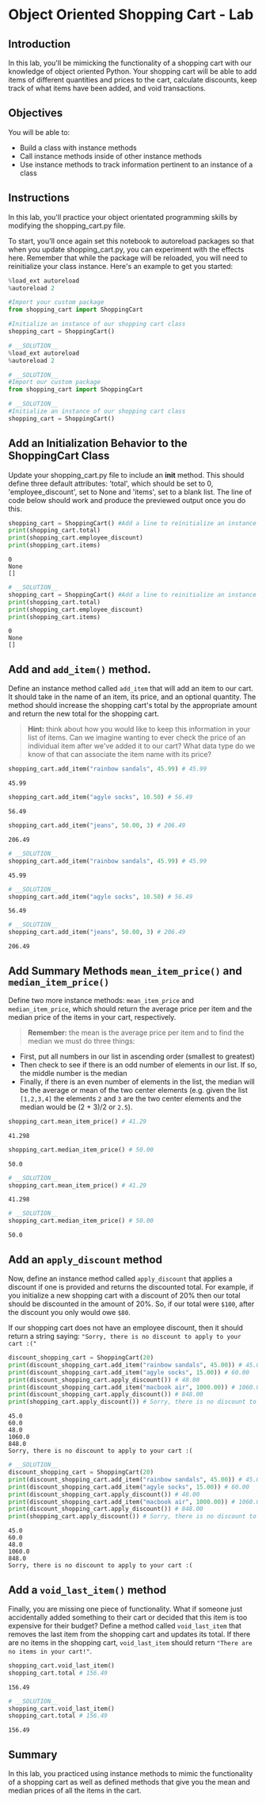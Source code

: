 
# Object Oriented Shopping Cart - Lab

## Introduction
In this lab, you'll be mimicking the functionality of a shopping cart with our knowledge of object oriented Python. Your shopping cart will be able to add items of different quantities and prices to the cart, calculate discounts, keep track of what items have been added, and void transactions.

## Objectives

You will be able to:

* Build a class with instance methods
* Call instance methods inside of other instance methods
* Use instance methods to track information pertinent to an instance of a class

## Instructions

In this lab, you'll practice your object orientated programming skills by modifying the shopping_cart.py file.

To start, you'll once again set this notebook to autoreload packages so that when you update shopping_cart.py, you can experiment with the effects here. Remember that while the package will be reloaded, you will need to reinitialize your class instance. Here's an example to get you started:


```python
%load_ext autoreload
%autoreload 2
```


```python
#Import your custom package
from shopping_cart import ShoppingCart
```


```python
#Initialize an instance of our shopping cart class
shopping_cart = ShoppingCart()
```


```python
# __SOLUTION__ 
%load_ext autoreload
%autoreload 2
```


```python
# __SOLUTION__ 
#Import our custom package
from shopping_cart import ShoppingCart
```


```python
# __SOLUTION__ 
#Initialize an instance of our shopping cart class
shopping_cart = ShoppingCart()
```

## Add an Initialization Behavior to the ShoppingCart Class

Update your shopping_cart.py file to include an __init__ method. This should define three default attributes: 'total', which should be set to 0, 'employee_discount', set to None and 'items', set to a blank list. The line of code below should work and produce the previewed output once you do this.


```python
shopping_cart = ShoppingCart() #Add a line to reinitialize an instance of the class
print(shopping_cart.total)
print(shopping_cart.employee_discount)
print(shopping_cart.items)
```

    0
    None
    []



```python
# __SOLUTION__ 
shopping_cart = ShoppingCart() #Add a line to reinitialize an instance of the class
print(shopping_cart.total)
print(shopping_cart.employee_discount)
print(shopping_cart.items)
```

    0
    None
    []


## Add and `add_item()` method.

Define an instance method called `add_item` that will add an item to our cart. It should take in the name of an item, its price, and an optional quantity. The method should increase the shopping cart's total by the appropriate amount and return the new total for the shopping cart.

> **Hint:** think about how you would like to keep this information in your list of items. Can we imagine wanting to ever check the price of an individual item after we've added it to our cart? What data type do we know of that can associate the item name with its price?


```python
shopping_cart.add_item("rainbow sandals", 45.99) # 45.99
```




    45.99




```python
shopping_cart.add_item("agyle socks", 10.50) # 56.49
```




    56.49




```python
shopping_cart.add_item("jeans", 50.00, 3) # 206.49
```




    206.49




```python
# __SOLUTION__ 
shopping_cart.add_item("rainbow sandals", 45.99) # 45.99
```




    45.99




```python
# __SOLUTION__ 
shopping_cart.add_item("agyle socks", 10.50) # 56.49
```




    56.49




```python
# __SOLUTION__ 
shopping_cart.add_item("jeans", 50.00, 3) # 206.49
```




    206.49



## Add Summary Methods `mean_item_price()` and `median_item_price()` 

Define two more instance methods: `mean_item_price` and `median_item_price`, which should return the average price per item and the median price of the items in your cart, respectively. 

> **Remember:** the mean is the average price per item and to find the median we must do three things:
* First, put all numbers in our list in ascending order (smallest to greatest)
* Then check to see if there is an odd number of elements in our list. If so, the middle number is the median
* Finally, if there is an even number of elements in the list, the median will be the average or mean of the two center elements (e.g. given the list `[1,2,3,4]` the elements `2` and `3` are the two center elements and the median would be (2 + 3)/2 or `2.5`).


```python
shopping_cart.mean_item_price() # 41.29
```




    41.298




```python
shopping_cart.median_item_price() # 50.00
```




    50.0




```python
# __SOLUTION__ 
shopping_cart.mean_item_price() # 41.29
```




    41.298




```python
# __SOLUTION__ 
shopping_cart.median_item_price() # 50.00
```




    50.0



## Add an `apply_discount` method

Now, define an instance method called `apply_discount` that applies a discount if one is provided and returns the discounted total. For example, if you initialize a new shopping cart with a discount of 20% then our total should be discounted in the amount of 20%. So, if our total were `$100`, after the discount you only would owe `$80`.

If our shopping cart does not have an employee discount, then it should return a string saying: `"Sorry, there is no discount to apply to your cart :("`


```python
discount_shopping_cart = ShoppingCart(20)
print(discount_shopping_cart.add_item("rainbow sandals", 45.00)) # 45.00
print(discount_shopping_cart.add_item("agyle socks", 15.00)) # 60.00
print(discount_shopping_cart.apply_discount()) # 48.00
print(discount_shopping_cart.add_item("macbook air", 1000.00)) # 1060.00
print(discount_shopping_cart.apply_discount()) # 848.00
print(shopping_cart.apply_discount()) # Sorry, there is no discount to apply to your cart :(
```

    45.0
    60.0
    48.0
    1060.0
    848.0
    Sorry, there is no discount to apply to your cart :(



```python
# __SOLUTION__ 
discount_shopping_cart = ShoppingCart(20)
print(discount_shopping_cart.add_item("rainbow sandals", 45.00)) # 45.00
print(discount_shopping_cart.add_item("agyle socks", 15.00)) # 60.00
print(discount_shopping_cart.apply_discount()) # 48.00
print(discount_shopping_cart.add_item("macbook air", 1000.00)) # 1060.00
print(discount_shopping_cart.apply_discount()) # 848.00
print(shopping_cart.apply_discount()) # Sorry, there is no discount to apply to your cart :(
```

    45.0
    60.0
    48.0
    1060.0
    848.0
    Sorry, there is no discount to apply to your cart :(


## Add a `void_last_item()` method

Finally, you are missing one piece of functionality. What if someone just accidentally added something to their cart or decided that this item is too expensive for their budget? Define a method called `void_last_item` that removes the last item from the shopping cart and updates its total.  If there are no items in the shopping cart, `void_last_item` should return `"There are no items in your cart!"`.


```python
shopping_cart.void_last_item()
shopping_cart.total # 156.49
```




    156.49




```python
# __SOLUTION__ 
shopping_cart.void_last_item()
shopping_cart.total # 156.49
```




    156.49



## Summary
In this lab, you practiced using instance methods to mimic the functionality of a shopping cart as well as defined methods that give you the mean and median prices of all the items in the cart. 
